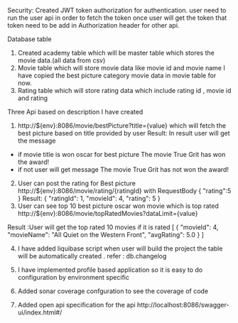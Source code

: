 Security:
Created JWT token authorization for authentication.
user need to run the user api in order to fetch the token
once user will get the token that token need to be add in Authorization header for other api.


Database table
1. Created academy table which will be master table which stores the movie data.(all data from csv)
2. Movie table which will store movie data like movie id and movie name
   I have copied the best picture category movie data in movie table for now.
3. Rating table which will store rating data which include rating id , movie id and rating

Three Api based on description I have created

1. http://${env}:8086/movie/bestPicture?title={value}
   which will fetch the best picture based on title provided by user
   Result: In result user will get the message

* if movie title is won oscar for best picture
  The movie True Grit has won the award!
* if not user will get message
  The movie True Grit has not won the award!

2. User can post the rating for Best picture
   http://${env}:8086/movie/rating/{ratingId}
   with RequestBody
   {
   "rating":5
   }
   Result: {
   "ratingId": 1,
   "movieId": 4,
   "rating": 5
   }
3. User can see top 10 best picture oscar won movie which is top rated
   http://${env}:8086/movie/topRatedMovies?dataLimit={value}

Result :User will get the top rated 10 movies if it is rated
[
{
"movieId": 4,
"movieName": "All Quiet on the Western Front",
"avgRating": 5.0
}
]


4. I have added liquibase script when user will build the project the table will be automatically created .
refer : db.changelog 

5. I have implemented profile based application so it is easy to do configuration by environment specific 
6. Added sonar coverage confguration to see the coverage of code
7. Added open api specification for the api
http://localhost:8086/swagger-ui/index.html#/


